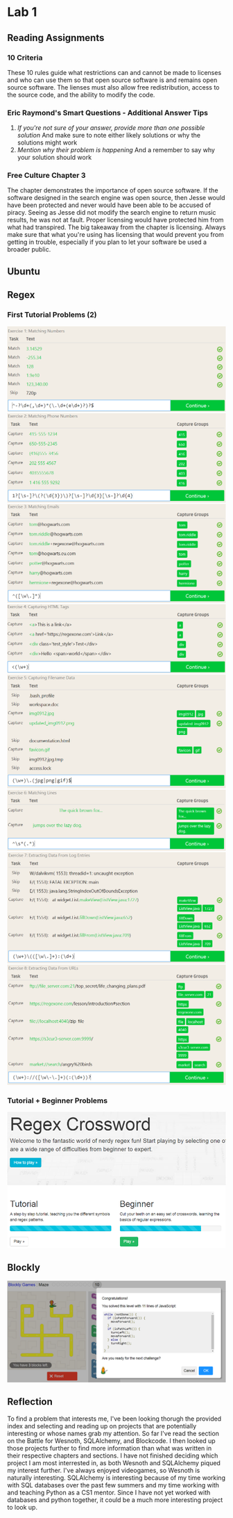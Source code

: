 # Lab 1

## Reading Assignments
### 10 Criteria
  These 10 rules guide what restrictions can and cannot be made to licenses and who can use them so that open source software
  is and remains open source software.  The lienses must also allow free redistribution, access to the source code, and the ability
  to modify the code.
  
### Eric Raymond's Smart Questions - Additional Answer Tips
  1. *If you're not sure of your answer, provide more than one possible solution*  And make sure to note either likely solutions or 
  why the solutions might work
  2. *Mention why their problem is happening*  And a remember to say why your solution should work
  
### Free Culture Chapter 3
  The chapter demonstrates the importance of open source software.  If the software designed in the search engine was open source, then Jesse would have been protected and never would have been able to be accused of piracy.  Seeing as Jesse did not modify the search engine to return music results, he was not at fault.  Proper licensing would have protected him from what had transpired.  The big takeaway from the chapter is licensing.  Always make sure that what you're using has licensing that would prevent you from getting in trouble, especially if you plan to let your software be used a broader public.

## Ubuntu

## Regex
### First Tutorial Problems (2)
![](/images/Prob1.PNG)
![](/images/Prob2.PNG)
![](/images/Prob3.PNG)
![](/images/Prob4.PNG)
![](/images/Prob5.PNG)
![](/images/Prob6.PNG)
![](/images/Prob7.PNG)
![](/images/Prob8.PNG)

### Tutorial + Beginner Problems
![](/images/AllT4B.PNG)

## Blockly
![](/images/BlocklySol.PNG)

## Reflection
  To find a problem that interests me, I've been looking thorugh the provided index and selecting and reading up on projects that are potentially interesting or whose names grab my attention.  So far I've read the section on the Battle for Wesnoth, SQLAlchemy, and Blockcode.  I then looked up those projects further to find more information than what was written in their respective chapters and sections.  I have not finished deciding which project I am most interrested in, as both Wesnoth and SQLAlchemy piqued my interest further.  I've always enjoyed videogames, so Wesnoth is naturally interesting.  SQLAlchemy is interesting because of my time working with SQL databases over the past few summers and my time working with and teaching Python as a CS1 mentor.  Since I have not yet worked with databases and python together, it could be a much more interesting project to look up.
